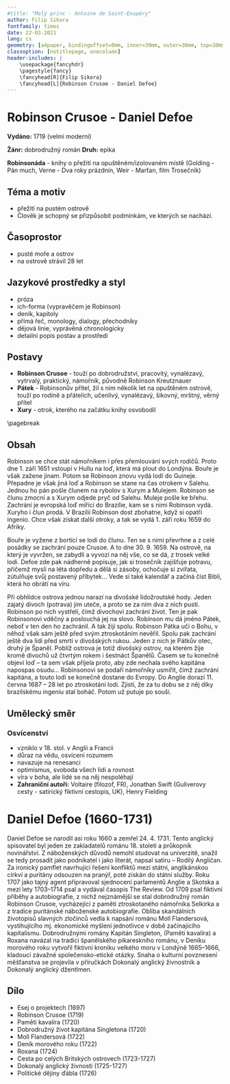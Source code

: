 ```yaml
---
#title: "Malý princ - Antoine de Saint-Exupéry"
author: Filip Sikora
fontfamily: times
date: 22-03-2021
lang: cs
geometry: [a4paper, bindingoffset=0mm, inner=30mm, outer=30mm, top=30mm, bottom=30mm]
classoption: [notitlepage, onecolumn]
header-includes: |
	\usepackage{fancyhdr}
	\pagestyle{fancy}
	\fancyhead[R]{Filip Sikora}
	\fancyhead[L]{Robinson Crusoe - Daniel Defoe}
---
```


# Robinson Crusoe - Daniel Defoe

**Vydáno:** 1719 (velmi moderní)

**Žánr:** dobrodružný román **Druh:** epika

**Robinsonáda** - knihy o přežití na opuštěném/izolovaném místě (Golding - Pán much, Verne - Dva roky prázdnin, Weir - Marťan, film Trosečník)

## Téma a motiv

- přežití na pustém ostrově
- Člověk je schopný se přizpůsobit podmínkám, ve kterých se nachází.

## Časoprostor

- pusté moře a ostrov
- na ostrově strávil 28 let

## Jazykové prostředky a styl

- próza
- ich-forma (vypravěčem je Robinson)
- deník, kapitoly
- přímá řeč, monology, dialogy, přechodníky
- dějová linie, vyprávěná chronologicky
- detailní popis postav a prostředí

## Postavy

- **Robinson Crusoe** - touží po dobrodružství, pracovitý, vynalézavý, vytrvalý, praktický, námořník, původně Robinson Kreutznauer
- **Pátek** - Robinsonův přítel, žil s ním několik let na opuštěném ostrově, touží po rodině a přátelích, učenlivý, vynalézavý, šikovný, mrštný, věrný přítel
- **Xury** - otrok, kterého na začátku knihy osvobodil

\pagebreak

## Obsah

Robinson se chce stát námořníkem i přes přemlouvání svých rodičů. Proto dne 1. září 1651 vstoupí v Hullu na loď, která má plout do Londýna. Bouře je však zažene jinam. Potom se Robinson znovu vydá lodí do Guineje. Přepadne je však jiná loď a Robinson se stane na čas otrokem v Salehu. Jednou ho pán pošle člunem na rybolov s Xurym a Mulejem. Robinson se člunu zmocní a s Xurym odjede pryč od Salehu. Muleje pošle ke břehu. Zachrání je evropská loď mířící do Brazílie, kam se s nimi Robinson vydá. Xuryho i člun prodá. V Brazílii Robinson dost zbohatne, když si opatří ingenio. Chce však získat další otroky, a tak se vydá 1. září roku 1659 do Afriky.

Bouře je vyžene z bortící se lodi do člunu. Ten se s nimi převrhne a z celé posádky se zachrání pouze Crusoe. A to dne 30. 9. 1659. Na ostrově, na který je vyvržen, se zabydlí a vyvozí na něj vše, co se dá, z trosek velké lodi. Defoe zde pak nádherně popisuje, jak si trosečník zajišťuje potravu, přičemž myslí na léta dopředu a dělá si zásoby, ochočuje si zvířata, zútulňuje svůj postavený příbytek... Vede si také kalendář a začíná číst Bibli, která ho obrátí na víru.

Při obhlídce ostrova jednou narazí na divošské lidožroutské hody. Jeden zajatý divoch (potrava) jim uteče, a proto se za ním dva z nich pustí. Robinson po nich vystřelí, čímž divochovi zachrání život. Ten je pak Robinsonovi vděčný a poslouchá jej na slovo. Robinson mu dá jméno Pátek, neboť v ten den ho zachránil. A tak žijí spolu. Robinson Pátka učí o Bohu, v něhož však sám ještě před svým ztroskotáním nevěřil. Spolu pak zachrání ještě dva lidi před smrtí v divošských rukou. Jeden z nich je Pátkův otec, druhý je Španěl. Poblíž ostrova je totiž divošský ostrov, na kterém žije kromě divochů už čtvrtým rokem i šestnáct Španělů. Časem se tu konečně objeví loď – ta sem však přijela proto, aby zde nechala svého kapitána napospas osudu... Robinsonovi se podaří námořníky usmířit, čímž zachrání kapitána, a touto lodí se konečně dostane do Evropy. Do Anglie dorazí 11. června 1687 – 28 let po ztroskotání lodi. Zjistí, že za tu dobu se z něj díky brazilskému ingeniu stal boháč. Potom už putuje po souši.

## Umělecký směr

### Osvícenství

- vzniklo v 18. stol. v Anglii a Francii
- důraz na vědu, osvícení rozumem
- navazuje na renesanci
- optimismus, svoboda všech lidí a rovnost
- víra v boha, ale lidé se na něj nespoléhají
- **Zahraniční autoři:** Voltaire (filozof, FR), Jonathan Swift (Guliverovy cesty - satirický fiktivní cestopis, UK), Henry Fielding

# Daniel Defoe (1660-1731)

Daniel Defoe se narodil asi roku 1660 a zemřel 24. 4. 1731. Tento anglický spisovatel byl jeden ze zakladatelů románu 18. století a průkopník novinářství. Z náboženských důvodů nemohl studovat na univerzitě, snažil se tedy prosadit jako podnikatel i jako literát, napsal satiru – Rodilý Angličan. Za ironický pamflet navrhující řešení konfliktů mezi státní, anglikánskou církví a puritány odsouzen na pranýř, poté získán do státní služby. Roku 1707 jako tajný agent připravoval sjednocení parlamentů Anglie a Skotska a mezi lety 1703–1714 psal a vydával časopis The Review. Od 1709 psal fiktivní příběhy a autobiografie, z nichž nejznámější se stal dobrodružný román Robinson Crusoe, vycházející z pamětí ztroskotaného námořníka Selkirka a z tradice puritánské náboženské autobiografie. Obliba skandálních životopisů slavných zločinců vedla k napsání románu Moll Flandersová, vystihujícího mj. ekonomické myšlení jednotlivce v době začínajícího kapitalismu. Dobrodružnými romány Kapitán Singleton, (Paměti kavalíra) a Roxana navázal na tradici španělského pikareskního románu, v Deníku morového roku vytvořil fiktivní kroniku velkého moru v Londýně 1665–1666, kladoucí závažné společensko-etické otázky. Snaha o kulturní povznesení měšťanstva se projevila v příručkách Dokonalý anglický živnostník a Dokonalý anglický džentlmen.

## Dílo

- Esej o projektech (1697)
- Robinson Crusoe (1719)
- Paměti kavalíra (1720)
- Dobrodružný život kapitána Singletona (1720)
- Moll Flandersová (1722)
- Deník morového roku (1722)
- Roxana (1724)
- Cesta po celých Britských ostrovech (1723-1727)
- Dokonalý anglický živnosti (1725-1727)
- Politické dějiny ďábla (1726)
